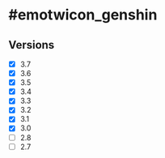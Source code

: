 # #emotwicon_genshin

## Versions

- [x] 3.7
- [x] 3.6
- [x] 3.5
- [x] 3.4
- [x] 3.3
- [x] 3.2
- [x] 3.1
- [x] 3.0
- [ ] 2.8
- [ ] 2.7
